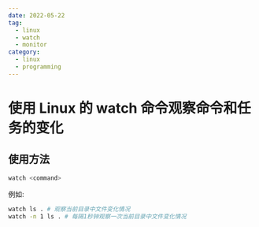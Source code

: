 ```yaml
---
date: 2022-05-22
tag:
  - linux
  - watch
  - monitor
category:
  - linux
  - programming
---
```


# 使用 Linux 的 watch 命令观察命令和任务的变化

## 使用方法

```bash
watch <command>
```

例如:

```bash
watch ls . # 观察当前目录中文件变化情况
watch -n 1 ls . # 每隔1秒钟观察一次当前目录中文件变化情况
```
